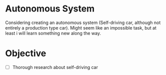 # Autonomous System
Considering creating an autonomous system (Self-driving car, although not entirely a production type car). Might
seem like an impossible task, but at least i will learn something new along the way.
# Objective
- [ ] Thorough research about self-driving car
